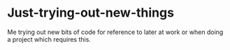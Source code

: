 # Just-trying-out-new-things
Me trying out new bits of code for reference to later at work or when doing a project which requires this. 
